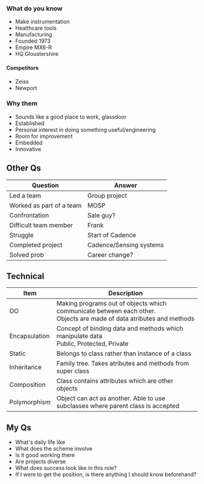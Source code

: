 ### What do you know
 - Make instrumentation
 - Healthcare tools
 - Manufacturing
 - Founded 1973
 - Empire MX6-R
 - HQ Gloustershire

#### Competitors
 - Zeiss
 - Newport

### Why them
 - Sounds like a good place to work, glassdoor
 - Established
 - Personal interest in doing something useful/engineering
 - Room for improvement
 - Embedded
 - Innovative

## Other Qs
|Question|Answer|
|---|---|
|Led a team|Group project|
|Worked as part of a team|MOSP|
|Confrontation|Sale guy?|
|Difficult team member|Frank|
|Struggle|Start of Cadence|
|Completed project|Cadence/Sensing systems|
|Solved prob|Career change?|

## Technical
|Item|Description|
|---|---|
|OO|Making programs out of objects which communicate between each other.<br>Objects are made of data atributes and methods|
|Encapsulation|Concept of binding data and methods which manipulate data<br>Public, Protected, Private|
|Static|Belongs to class rather than instance of a class|
|Inheritance|Family tree. Takes atributes and methods from super class|
|Composition|Class contains attributes which are other objects|
|Polymorphism|Object can act as another. Able to use subclasses where parent class is accepted|

## My Qs
 - What's daily life like
 - What does the scheme involve
 - Is it good working there
 - Are projects diverse
 - What does success look like in this role?
 - If I were to get the position, is there anything I should know beforehand?
